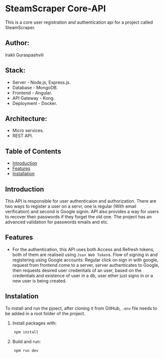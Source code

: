 # SteamScraper Core-API
This is a core user registration and authentication api for a project called SteamScraper.

## Author:
Irakli Guraspashvili

## Stack:
- Server - Node.js, Express.js.
- Database - MongoDB.
- Frontend - Angular. 
- API Gateway - Kong.
- Deployment - Docker.

## Architecture:
- Micro services.
- REST API.

## Table of Contents

- [Introduction](#introduction)
- [Features](#features)
- [Installation](#installation)



## Introduction
This API is responsible for user authenticaion and authorization. There are two ways to register a user on a servr, one is regular (With email verification) and second is Google signin.
API also provides a way for users to recover their passwords if they forget the old one. The project has an advanced validation for passwords emails and etc.



## Features
- For the authentication, this API uses both Access and Refresh tokens, both of them are realised using `Json Web Token`s.
Flow of signing in and registering using Google accounts:
Regular click on sign in with google, request from frontend come to a server, server authenticates to Google, then requests desired user credentials of an user,
based on the credentials and existence of user in a db, user ether just signs in or a new user is being created.

## Instalation

To install and run the pjoect, after cloning it from GitHub, `.env` file needs to be added in a root folder of the project.

1. Install packages with:
```` bash
    npm install
````
2. Build and run:
```` bash
    npm run dev
````
